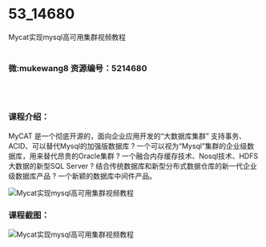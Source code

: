 # 53_14680
Mycat实现mysql高可用集群视频教程
<br/></br>
<h3>微:mukewang8 资源编号：5214680</h3>
<br/></br>
<h3>课程介绍：</h3>
<p>MyCAT 是一个彻底开源的，面向企业应用开发的“大数据库集群” 支持事务、ACID、可以替代Mysql的加强版数据库 ? 一个可以视为“Mysql”集群的企业级数据库，用来替代昂贵的Oracle集群 ? 一个融合内存缓存技术、Nosql技术、HDFS大数据的新型SQL Server ? 结合传统数据库和新型分布式数据仓库的新一代企业级数据库产品 ? 一个新颖的数据库中间件产品。</p>
<p><img src="https://www.ko996.com/wp-content/uploads/img/2020/08/1-1-300x177.png" alt="Mycat实现mysql高可用集群视频教程"></p>
<div class="info-desc">
<h3>课程截图：</h3>
<p><img src="https://www.ko996.com/wp-content/uploads/img/2020/08/2-1.png" alt="Mycat实现mysql高可用集群视频教程"></p>


			
</div>
